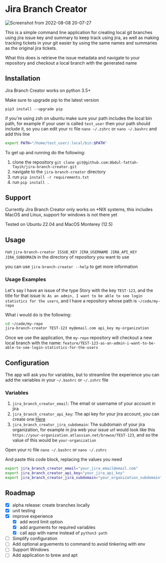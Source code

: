 # Jira Branch Creator
![Screenshot from 2022-08-08 20-07-27](https://user-images.githubusercontent.com/47541643/183474569-cc5b1c3e-62c9-4d17-893f-f04c59d6d213.png)

This is a simple command line application for creating local git branches using jira issue key and summary to keep track using jira, as well as making tracking tickets in your git easier by using the same names and summaries as the original jira tickets.

What this does is retrieve the issue metadata and navigate to your repository and checkout a local branch with the generated name

## Installation
Jira Branch Creator works on python 3.5+

Make sure to upgrade pip to the latest version

```shell 
pip3 install --upgrade pip
```

if you're using zsh on ubuntu make sure your path includes the local bin path, for example if your user is called `test_user` then your path should include it, so you can edit your rc file `nano ~/.zshrc` or `nano ~/.bashrc` and add this line

```bash
export PATH="/home/test_user/.local/bin:$PATH"
```

To get up and running do the following:

1. clone the repository `git clone git@github.com:Abdul-fattah-Tayih/jira-branch-creator.git`
2. navigate to the `jira-branch-creator` directory
3. run `pip install -r requirements.txt`
4. run `pip install .`

## Support
Currently Jira Branch Creator only works on *NIX systems, this includes MacOS and Linux, support for windows is not there yet

Tested on Ubuntu 22.04 and MacOS Monterey (12.5)

## Usage
run `jira-branch-creator ISSUE_KEY JIRA_USERNAME JIRA_API_KEY JIRA_SUBDOMAIN` in the directory of repository you want to use

you can use `jira-branch-creator --help` to get more information

### Usage Examples
Let's say I have an issue of the type Story with the key `TEST-123`, and the title for that issue is: `As an admin, I want to be able to see login statistics for the users`, and I have a repository whose path is `~/code/my-repo`

What i would do is the following:
```bash
cd ~/code/my-repo
jira-branch-creator TEST-123 my@email.com api_key my-organization
```
Once we use the application, the `my-repo` repository will checkout a new local branch with the name: `feature/TEST-123-as-an-admin-i-want-to-be-able-to-see-login-statistics-for-the-users`

## Configuration
The app will ask you for variables, but to streamline the experience you can add the variables in your `~/.bashrc` or `~/.zshrc` file

### Variables
1. `jira_branch_creator_email`: The email or username of your account in jira
2. `jira_branch_creator_api_key`: The api key for your jira account, you can create one [Here](https://id.atlassian.com/manage-profile/security/api-tokens)
3. `jira_branch_creator_jira_subdomain`: The subdomain of your jira organization, for example in jira web your issue url would look like this `https://your-organization.atlassian.net/browse/TEST-123`, and so the value of this would be `your-organization`

Open your rc file `nano ~/.bashrc` or `nano ~/.zshrc`

And paste this code block, replacing the values you need
```bash
export jira_branch_creator_email="your_jira_email@email.com"
export jira_branch_creator_api_key="your_jira_api_key"
export jira_branch_creator_jira_subdomain="your_organization_subdomain"
```

## Roadmap
- [x] alpha release: create branches locally
- [x] unit testing
- [x] improve experience
    - [x] add word limit option
    - [x] add arguments for required variables
    - [x] call app with name instead of `python3 path`
- [ ] Simplify configuration
- [ ] Add optional arguements to command to avoid tinkering with env
- [ ] Support Windows
- [ ] Add application to brew and apt

